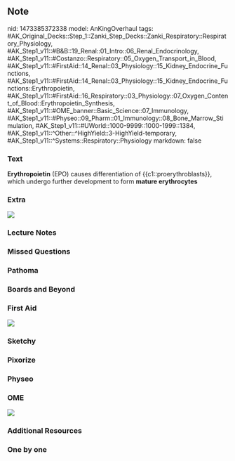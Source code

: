 ## Note
nid: 1473385372338
model: AnKingOverhaul
tags: #AK_Original_Decks::Step_1::Zanki_Step_Decks::Zanki_Respiratory::Respiratory_Physiology, #AK_Step1_v11::#B&B::19_Renal::01_Intro::06_Renal_Endocrinology, #AK_Step1_v11::#Costanzo::Respiratory::05_Oxygen_Transport_in_Blood, #AK_Step1_v11::#FirstAid::14_Renal::03_Physiology::15_Kidney_Endocrine_Functions, #AK_Step1_v11::#FirstAid::14_Renal::03_Physiology::15_Kidney_Endocrine_Functions::Erythropoietin, #AK_Step1_v11::#FirstAid::16_Respiratory::03_Physiology::07_Oxygen_Content_of_Blood::Erythropoietin_Synthesis, #AK_Step1_v11::#OME_banner::Basic_Science::07_Immunology, #AK_Step1_v11::#Physeo::09_Pharm::01_Immunology::08_Bone_Marrow_Stimulation, #AK_Step1_v11::#UWorld::1000-9999::1000-1999::1384, #AK_Step1_v11::^Other::^HighYield::3-HighYield-temporary, #AK_Step1_v11::^Systems::Respiratory::Physiology
markdown: false

### Text
<div>
  <b>Erythropoietin</b> (EPO) causes differentiation of
  {{c1::proerythroblasts}}, which undergo further development to
  form <b>mature erythrocytes</b>
</div>

### Extra
<img src="paste-123965641064919.jpg">

### Lecture Notes


### Missed Questions


### Pathoma


### Boards and Beyond


### First Aid
<img src="tmpaik2I6.png">

### Sketchy


### Pixorize


### Physeo


### OME
<div class="ome-widget">
  <a href=
  "https://onlinemeded.org/spa/immunology?ref=anki"><img src=
  "_OME_AnkiFlashcards_Topic_3.png"></a>
</div>

### Additional Resources


### One by one

